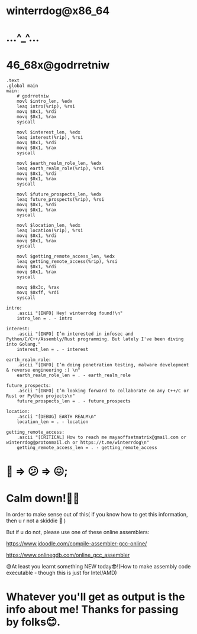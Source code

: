 # winterrdog@x86_64

# ...^_^...

# 46_68x@godrretniw


	.text
	.global main
	main:
		# godrretniw
		movl $intro_len, %edx
		leaq intro(%rip), %rsi
		movq $0x1, %rdi
		movq $0x1, %rax
		syscall

		movl $interest_len, %edx
		leaq interest(%rip), %rsi
		movq $0x1, %rdi
		movq $0x1, %rax
		syscall

		movl $earth_realm_role_len, %edx
		leaq earth_realm_role(%rip), %rsi
		movq $0x1, %rdi
		movq $0x1, %rax
		syscall

		movl $future_prospects_len, %edx
		leaq future_prospects(%rip), %rsi
		movq $0x1, %rdi
		movq $0x1, %rax
		syscall

		movl $location_len, %edx
		leaq location(%rip), %rsi
		movq $0x1, %rdi
		movq $0x1, %rax
		syscall

		movl $getting_remote_access_len, %edx
		leaq getting_remote_access(%rip), %rsi
		movq $0x1, %rdi
		movq $0x1, %rax
		syscall

		movq $0x3c, %rax
		movq $0xff, %rdi
		syscall

	intro:
		.ascii "[INFO] Hey! winterrdog found!\n"
		intro_len = . - intro

	interest:
		.ascii "[INFO] I’m interested in infosec and Python/C/C++/Assembly/Rust programming. But lately I've been diving into Golang."
		interest_len = . - interest

	earth_realm_role:
		.ascii "[INFO] I’m doing penetration testing, malware development & reverse engineering :) \n"
		earth_realm_role_len = . - earth_realm_role

	future_prospects:
		.ascii "[INFO] I’m looking forward to collaborate on any C++/C or Rust or Python projects\n"
		future_prospects_len = . - future_prospects

	location:
		.ascii "[DEBUG] EARTH REALM\n"
		location_len = . - location

	getting_remote_access:
		.ascii "[CRITICAL] How to reach me mayaoffsetmatrix@gmail.com or winterrdog@protonmail.ch or https://t.me/winterrdog\n"
		getting_remote_access_len = . - getting_remote_access


# 🤔 => 😕 => 😖;

# Calm down!💆😌

In order to make sense out of this( if you know how to get this information, then u r not a skiddie 🤝 )

But if u do not, please use one of these online assemblers:

https://www.jdoodle.com/compile-assembler-gcc-online/

https://www.onlinegdb.com/online_gcc_assembler

😅At least you learnt something NEW today😎!(How to make assembly code executable - though this is just for Intel/AMD)

# Whatever you'll get as output is the info about me! Thanks for passing by folks😊.

<!---
winterrdog/winterrdog is a ✨ special ✨ repository because its `README.md` (this file) appears on your GitHub profile.
You can click the Preview link to take a look at your changes.
--->
